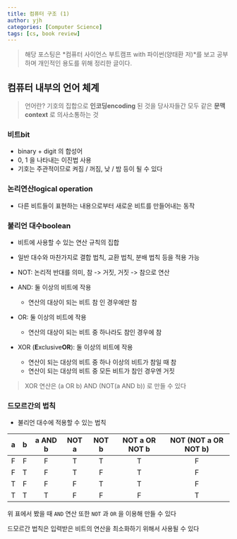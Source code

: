 ```yaml
---
title: 컴퓨터 구조 (1)
author: yjh
categories: [Computer Science]
tags: [cs, book review]
---
```


> 해당 포스팅은 *컴퓨터 사이언스 부트캠프 with 파이썬(양태환 저)*를 보고 공부하며 개인적인 용도를 위해 정리한 글이다.

## 컴퓨터 내부의 언어 체계

> 언어란? 기호의 집합으로 **인코딩encoding** 된 것을 당사자들간 모두 같은 **문맥context** 로 의사소통하는 것

### 비트bit

- binary + digit 의 합성어
- 0, 1 을 나타내는 이진법 사용
- 기호는 주관적이므로 켜짐 / 꺼짐, 낮 / 밤 등이 될 수 있다

### 논리연산logical operation

- 다른 비트들이 표현하는 내용으로부터 새로운 비트를 만들어내는 동작

### 불리언 대수boolean

- 비트에 사용할 수 있는 연산 규칙의 집합
- 일반 대수와 마찬가지로 결합 법칙, 교환 법칙, 분배 법칙 등을 적용 가능

- NOT: 논리적 반대를 의미, 참 -> 거짓, 거짓 -> 참으로 연산
- AND: 둘 이상의 비트에 작용
  - 연산의 대상이 되는 비트 참 인 경우에만 참
- OR: 둘 이상의 비트에 작용
  - 연산의 대상이 되는 비트 중 하나라도 참인 경우에 참
- XOR (**E**xclusive**OR**): 둘 이상의 비트에 작용
  - 연산이 되는 대상의 비트 중 하나 이상의 비트가 참일 때 참
  - 연산이 되는 대상의 비트 중 모든 비트가 참인 경우엔 거짓

> XOR 연산은 (a OR b) AND (NOT(a AND b)) 로 만들 수 있다

### 드모르간의 법칙

- 불리언 대수에 적용할 수 있는 법칙

|a|b|a AND b|NOT a|NOT b|NOT a OR NOT b|NOT (NOT a OR NOT b)|
|:-:|:-:|:-------:|:-----:|:-----:|:--------------:|:--------------------:|
|F|F|F|T|T|T|F|
|F|T|F|T|F|T|F|
|T|F|F|F|T|T|F|
|T|T|T|F|F|F|T|

위 표에서 봤을 때 `AND` 연산 또한 `NOT` 과 `OR` 을 이용해 만들 수 있다

드모르간 법칙은 입력받은 비트의 연산을 최소화하기 위해서 사용될 수 있다
